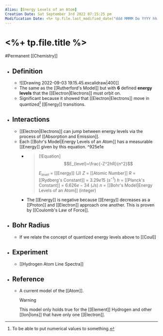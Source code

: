 ```yaml
---
Alias: [Energy Levels of an Atom]
Creation Date: Sat September 3rd 2022 07:15:25 pm 
Modification Date: <%+ tp.file.last_modified_date("ddd MMMM Do YYYY hh:mm:ss a") %>
---
```

# <%+ tp.file.title %>
#Permanent [[Chemistry]]

- ## Definition
	- ![[Drawing 2022-09-03 19.15.45.excalidraw|400]]
	- The same as the [[Rutherford's Model]] but with **6** defined **energy levels** that the [[Electron|Electrons]] must orbit on. 
	- Significant because it showed that [[Electron|Electrons]] move in quantized[^1] [[Energy]] transitions.
- ## Interactions
	- [[Electron|Electrons]] can jump between energy levels via the process of [[Absorption and Emission]].
	- Each [[Bohr's Model|Energy Levels of an Atom]] has a measurable [[Energy]] given by this equation. ^925e1e
		- > [!Equation]
		   > $$E_{level}=\frac{-Z^2hR}{n^2}$$
		   > 
		   > $E_{level}$ = [[Energy]] (J)
		   > $Z$ = [[Atomic Number]]
		   > $R$ = [[Rydberg's Constant]] = $3.29e15$ ($s^{-1}$)
		   > $h$ = [[Planck's Constant]] = $6.626e-34$ ($Js$)
		   > $n$ = [[Bohr's Model|Energy Levels of an Atom]] (integer)
		   
		- The [[Energy]] is negative because [[Energy]] decreases as a [[Proton]] and [[Electron]] approach one another. This is proven by [[Coulomb's Law of Force]].
- ## Bohr Radius
	- If we relate the concept of quantized energy levels above to [[Coul]]
- ## Experiment
	- [[Hydrogen Atom Line Spectra]]
- ## Reference
	- A current model of the [[Atom]].
	  > [!Warning]
	  > This model only holds true for the [[Element]] Hydrogen and other [[Ion|Ions]] that have only one [[Electron]].

[^1]: To be able to put numerical values to something.